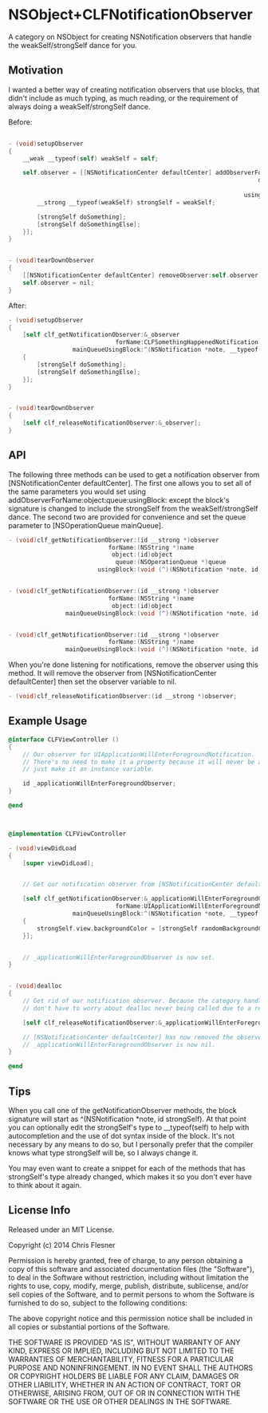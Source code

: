 NSObject+CLFNotificationObserver
================================

A category on NSObject for creating NSNotification observers that handle the weakSelf/strongSelf dance for you.

## Motivation
I wanted a better way of creating notification observers that use blocks, that didn't include as much typing, as much reading, or the requirement of always doing a weakSelf/strongSelf dance.

Before:
```objective-c

- (void)setupObserver
{
    __weak __typeof(self) weakSelf = self;

    self.observer = [[NSNotificationCenter defaultCenter] addObserverForName:CLFSomethingHappenedNotification
                                                                      object:nil
                                                                       queue:[NSOperationQueue mainQueue]
                                                                  usingBlock:^(NSNotification *note) {
        __strong __typeof(weakSelf) strongSelf = weakSelf;

        [strongSelf doSomething];
        [strongSelf doSomethingElse];
    }];
}


- (void)tearDownObserver
{
    [[NSNotificationCenter defaultCenter] removeObserver:self.observer];
    self.observer = nil;
} 

```

After:
```objective-c
- (void)setupObserver
{
    [self clf_getNotificationObserver:&_observer
                              forName:CLFSomethingHappenedNotification
                  mainQueueUsingBlock:^(NSNotification *note, __typeof(self) strongSelf)
    {
        [strongSelf doSomething];
        [strongSelf doSomethingElse];
    }];
}


- (void)tearDownObserver
{
    [self clf_releaseNotificationObserver:&_observer];
}
```


## API
The following three methods can be used to get a notification observer from [NSNotificationCenter defaultCenter]. The first one allows you to set all of the same parameters you would set using addObserverForName:object:queue:usingBlock: except the block's signature is changed to include the strongSelf from the weakSelf/strongSelf dance. The second two are provided for convenience and set the queue parameter to [NSOperationQueue mainQueue].
```objective-c
- (void)clf_getNotificationObserver:(id __strong *)observer
                            forName:(NSString *)name
                             object:(id)object
                              queue:(NSOperationQueue *)queue
                         usingBlock:(void (^)(NSNotification *note, id strongSelf))block;


- (void)clf_getNotificationObserver:(id __strong *)observer
                            forName:(NSString *)name
                             object:(id)object
                mainQueueUsingBlock:(void (^)(NSNotification *note, id strongSelf))block;


- (void)clf_getNotificationObserver:(id __strong *)observer
                            forName:(NSString *)name
                mainQueueUsingBlock:(void (^)(NSNotification *note, id strongSelf))block;
```

When you're done listening for notifications, remove the observer using this method. It will remove the observer from [NSNotificationCenter defaultCenter] then set the observer variable to nil.
```objective-c
- (void)clf_releaseNotificationObserver:(id __strong *)observer;
```

## Example Usage
```objective-c
@interface CLFViewController ()
{
    // Our observer for UIApplicationWillEnterForegroundNotification.
    // There's no need to make it a property because it will never be accessed via a setter or getter, so we'll
    // just make it an instance variable.

    id _applicationWillEnterForegroundObserver;
}

@end



@implementation CLFViewController

- (void)viewDidLoad
{
    [super viewDidLoad];


    // Get our notification observer from [NSNotificationCenter defaultCenter], and have its block run on the main queue.

    [self clf_getNotificationObserver:&_applicationWillEnterForegroundObserver
                              forName:UIApplicationWillEnterForegroundNotification
                  mainQueueUsingBlock:^(NSNotification *note, __typeof(self) strongSelf)
    {
        strongSelf.view.backgroundColor = [strongSelf randomBackgroundColor];
    }];


    // _applicationWillEnterForegroundObserver is now set.
}


- (void)dealloc
{
    // Get rid of our notification observer. Because the category handles the weakSelf/strongSelf dance for us we
    // don't have to worry about dealloc never being called due to a retain loop.

    [self clf_releaseNotificationObserver:&_applicationWillEnterForegroundObserver];

    // [NSNotificationCenter defaultCenter] has now removed the observer, and
    // _applicationWillEnterForegroundObserver is now nil.
}

@end
```

## Tips
When you call one of the getNotificationObserver methods, the block signature will start as ^(NSNotification *note, id strongSelf). At that point you can optionally edit the strongSelf's type to __typeof(self) to help with autocompletion and the use of dot syntax inside of the block. It's not necessary by any means to do so, but I personally prefer that the compiler knows what type strongSelf will be, so I always change it.

You may even want to create a snippet for each of the methods that has strongSelf's type already changed, which makes it so you don't ever have to think about it again.


## License Info
Released under an MIT License.

Copyright (c) 2014 Chris Flesner

Permission is hereby granted, free of charge, to any person obtaining a copy of this software and associated documentation files (the "Software"), to deal in the Software without restriction, including without limitation the rights to use, copy, modify, merge, publish, distribute, sublicense, and/or sell copies of the Software, and to permit persons to whom the Software is furnished to do so, subject to the following conditions:

The above copyright notice and this permission notice shall be included in all copies or substantial portions of the Software.

THE SOFTWARE IS PROVIDED "AS IS", WITHOUT WARRANTY OF ANY KIND, EXPRESS OR IMPLIED, INCLUDING BUT NOT LIMITED TO THE WARRANTIES OF MERCHANTABILITY, FITNESS FOR A PARTICULAR PURPOSE AND NONINFRINGEMENT. IN NO EVENT SHALL THE AUTHORS OR COPYRIGHT HOLDERS BE LIABLE FOR ANY CLAIM, DAMAGES OR OTHER LIABILITY, WHETHER IN AN ACTION OF CONTRACT, TORT OR OTHERWISE, ARISING FROM, OUT OF OR IN CONNECTION WITH THE SOFTWARE OR THE USE OR OTHER DEALINGS IN THE SOFTWARE.

